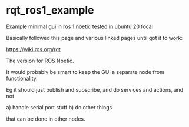 # rqt_ros1_example
Example minimal gui in ros 1 noetic tested in ubuntu 20 focal

Basically followed this page and various linked pages until got it to work:

https://wiki.ros.org/rqt

The version for ROS Noetic.

It would probably be smart to keep the GUI a separate node from functionality.

Eg it should just publish and subscribe, and do services and actions, and not 

a) handle serial port stuff
b) do other things

that can be done in other nodes. 
